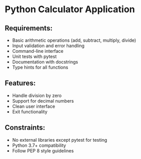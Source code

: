 # Python Calculator Application

## Requirements:
- Basic arithmetic operations (add, subtract, multiply, divide)
- Input validation and error handling
- Command-line interface
- Unit tests with pytest
- Documentation with docstrings
- Type hints for all functions

## Features:
- Handle division by zero
- Support for decimal numbers
- Clean user interface
- Exit functionality

## Constraints:
- No external libraries except pytest for testing
- Python 3.7+ compatibility
- Follow PEP 8 style guidelines
